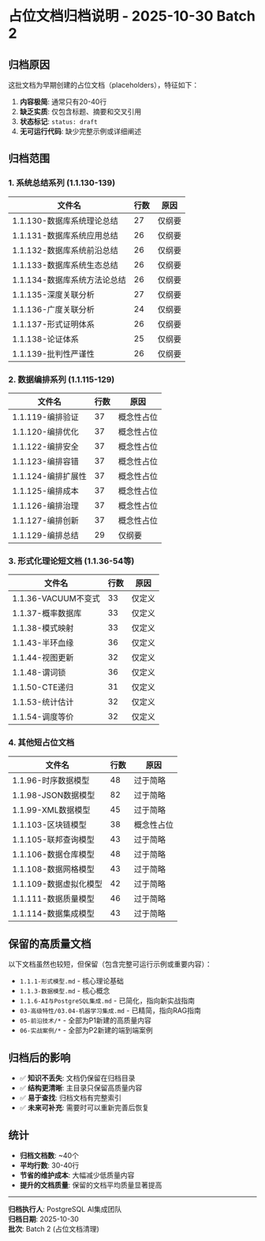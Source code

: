 # 占位文档归档说明 - 2025-10-30 Batch 2

## 归档原因

这批文档为早期创建的占位文档（placeholders），特征如下：

1. **内容极简**: 通常只有20-40行
2. **缺乏实质**: 仅包含标题、摘要和交叉引用
3. **状态标记**: `status: draft`
4. **无可运行代码**: 缺少完整示例或详细阐述

## 归档范围

### 1. 系统总结系列 (1.1.130-139)

| 文件名 | 行数 | 原因 |
|-------|------|------|
| 1.1.130-数据库系统理论总结 | 27 | 仅纲要 |
| 1.1.131-数据库系统应用总结 | 26 | 仅纲要 |
| 1.1.132-数据库系统前沿总结 | 26 | 仅纲要 |
| 1.1.133-数据库系统生态总结 | 26 | 仅纲要 |
| 1.1.134-数据库系统方法论总结 | 26 | 仅纲要 |
| 1.1.135-深度关联分析 | 27 | 仅纲要 |
| 1.1.136-广度关联分析 | 24 | 仅纲要 |
| 1.1.137-形式证明体系 | 26 | 仅纲要 |
| 1.1.138-论证体系 | 25 | 仅纲要 |
| 1.1.139-批判性严谨性 | 26 | 仅纲要 |

### 2. 数据编排系列 (1.1.115-129)

| 文件名 | 行数 | 原因 |
|-------|------|------|
| 1.1.119-编排验证 | 37 | 概念性占位 |
| 1.1.120-编排优化 | 37 | 概念性占位 |
| 1.1.122-编排安全 | 37 | 概念性占位 |
| 1.1.123-编排容错 | 37 | 概念性占位 |
| 1.1.124-编排扩展性 | 37 | 概念性占位 |
| 1.1.125-编排成本 | 37 | 概念性占位 |
| 1.1.126-编排治理 | 37 | 概念性占位 |
| 1.1.127-编排创新 | 37 | 概念性占位 |
| 1.1.129-编排总结 | 29 | 仅纲要 |

### 3. 形式化理论短文档 (1.1.36-54等)

| 文件名 | 行数 | 原因 |
|-------|------|------|
| 1.1.36-VACUUM不变式 | 33 | 仅定义 |
| 1.1.37-概率数据库 | 33 | 仅定义 |
| 1.1.38-模式映射 | 33 | 仅定义 |
| 1.1.43-半环血缘 | 36 | 仅定义 |
| 1.1.44-视图更新 | 32 | 仅定义 |
| 1.1.48-谓词锁 | 36 | 仅定义 |
| 1.1.50-CTE递归 | 31 | 仅定义 |
| 1.1.53-统计估计 | 32 | 仅定义 |
| 1.1.54-调度等价 | 32 | 仅定义 |

### 4. 其他短占位文档

| 文件名 | 行数 | 原因 |
|-------|------|------|
| 1.1.96-时序数据模型 | 48 | 过于简略 |
| 1.1.98-JSON数据模型 | 82 | 过于简略 |
| 1.1.99-XML数据模型 | 45 | 过于简略 |
| 1.1.103-区块链模型 | 38 | 概念性占位 |
| 1.1.105-联邦查询模型 | 43 | 过于简略 |
| 1.1.106-数据仓库模型 | 48 | 过于简略 |
| 1.1.108-数据网格模型 | 43 | 过于简略 |
| 1.1.109-数据虚拟化模型 | 42 | 过于简略 |
| 1.1.111-数据质量模型 | 46 | 过于简略 |
| 1.1.114-数据集成模型 | 43 | 过于简略 |

## 保留的高质量文档

以下文档虽然也较短，但保留（包含完整可运行示例或重要内容）：

- `1.1.1-形式模型.md` - 核心理论基础
- `1.1.3-数据模型.md` - 核心概念
- `1.1.6-AI与PostgreSQL集成.md` - 已简化，指向新实战指南
- `03-高级特性/03.04-机器学习集成.md` - 已精简，指向RAG指南
- `05-前沿技术/*` - 全部为P1新建的高质量内容
- `06-实战案例/*` - 全部为P2新建的端到端案例

## 归档后的影响

- ✅ **知识不丢失**: 文档仍保留在归档目录
- ✅ **结构更清晰**: 主目录只保留高质量内容
- ✅ **易于查找**: 归档文档有完整索引
- ✅ **未来可补充**: 需要时可以重新完善后恢复

## 统计

- **归档文档数**: ~40个
- **平均行数**: 30-40行
- **节省的维护成本**: 大幅减少低质量内容
- **提升的文档质量**: 保留的文档平均质量显著提高

---

**归档执行人**: PostgreSQL AI集成团队  
**归档日期**: 2025-10-30  
**批次**: Batch 2 (占位文档清理)

